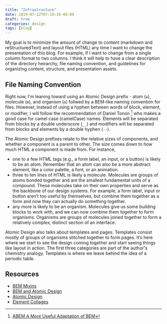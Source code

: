 ```yaml
---
title: "Infrastructure"
date: 2019-07-12T07:19:16-04:00
draft: true
categories: design
tags: [blog]
---
```


My goal is to minimize the amount of change to content (markdown and reStructuredText) and layout files (HTML) any time I want to change the presentation of this blog. For example, if I want to change from a single column format to two columns. I think it will help to have a clear description of the directory heirarchy, file naming convention, and guidelines for organizing content, structure, and presentation assets.
<!--more-->

## File Naming Convention

Right now, I'm leaning toward using an Atomic Design prefix - atom (`a`), molecule (`m`), and organism (`o`) follwed by a BEM-like naming convention for files. However, instead of using a hyphen between words of block, element, or modifier, I will follow the recommendation of Daniel Tonon [^1] who makes a good case for camel case (camelCase) names. Elements will be separated from blocks by a double underscore (`__`) and modifiers will be separated from blocks and elements by a double hyphen (`--`).

The Atomic Design prefixes relate to the relative sizes of components, and whether a component is a parent to other. The size comes down to how much HTML a component is made from. For instance,

- one to a few HTML tags (e.g., a form label, an input, or a button) is likely to be an atom. Remember that an atom can also be a more abstract element, like a color palette, a font, or an animation.
- three to ten lines of HTML is likely a molecule. Molecules are groups of atoms bonded together and are the smallest fundamental units of a compound. These molecules take on their own properties and serve as the backbone of our design systems. For example, a form label, input or button aren’t too useful by themselves, but combine them together as a form and now they can actually do something together.
- any more is likely to be an organism. Molecules give us some building blocks to work with, and we can now combine them together to form organisms. Organisms are groups of molecules joined together to form a relatively complex, distinct section of an interface.

Atomic Design also talks about templates and pages. Templates consist mostly of groups of organisms stitched together to form pages. It’s here where we start to see the design coming together and start seeing things like layout in action. The first three categories are part of the author's chemistry analogy. Templates is where we leave behind the idea of a periodic table.

## Resources

[^1]: [ABEM A More Useful Adaptation of BEM](https://css-tricks.com/abem-useful-adaptation-bem/)

- [BEM Mixins](https://css-tricks.com/snippets/sass/bem-mixins/)
- [BEM and Atomic Design](https://www.lullabot.com/articles/bem-atomic-design-a-css-architecture-worth-loving)
- [Atomic Design](http://bradfrost.com/blog/post/atomic-web-design/)
- [Element Collages](http://v3.danielmall.com/articles/rif-element-collages/)
